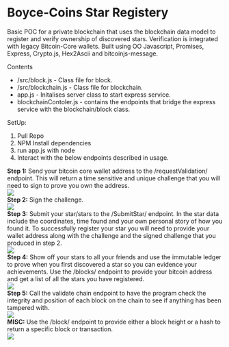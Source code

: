 # Boyce-Coins Star Registery

Basic POC for a private blockchain that uses the blockchain data model to register and verify ownership of discovered stars. Verification is integrated with legacy Bitcoin-Core wallets. Built using OO Javascript, Promises, Express, Crypto.js, Hex2Ascii and bitcoinjs-message.

Contents
- /src/block.js - Class file for block.
- /src/blockchain.js - Class file for blockchain.
- app.js - Initalises server class to start express service.
- blockchainContoler.js - contains the endpoints that bridge the express service with the blockchain/block class.

SetUp:
1. Pull Repo
2. NPM Install dependencies
3. run app.js with node
4. Interact with the below endpoints described in usage.

**Step 1:**  Send your bitcoin core wallet address to the /requestValidation/ endpoint. This will return a time sensitive and unique challenge that you will need to sign to prove you own the address.
<br/>
<img src="https://github.com/MatthewBoyce/boyce-coin/blob/main/gifs/requestValidation.gif"/>
<br/>
**Step 2:** Sign the challenge.
<br/>
<img src="https://github.com/MatthewBoyce/boyce-coin/blob/main/gifs/SignMessage.gif"/>
<br/>
**Step 3:** Submit your star/stars to the /SubmitStar/ endpoint. In the star data include the coordinates, time found and your own personal story of how you found it. To successfully register your star you will need to provide your wallet address along with the challenge and the signed challenge that you produced in step 2.
<br/>
<img src="https://github.com/MatthewBoyce/boyce-coin/blob/main/gifs/SubmitStar.gif" />
<br/>
**Step 4:** Show off your stars to all your friends and use the immutable ledger to prove when you first discovered a star so you can evidence your achievements. Use the /blocks/ endpoint to provide your bitcoin address and get a list of all the stars you have registered.
<br/>
<img src="https://github.com/MatthewBoyce/boyce-coin/blob/main/gifs/StarsByWallet.gif" />
<br/>
**Step 5:** Call the validate chain endpoint to have the program check the integrity and position of each block on the chain to see if anything has been tampered with.
<br/>
<img src="https://github.com/MatthewBoyce/boyce-coin/blob/main/gifs/Validate%20Chain.gif" />
<br/>
**MISC:** Use the /block/ endpoint to provide either a block height or a hash to return a specific block or transaction.
<br/>
<img src="https://github.com/MatthewBoyce/boyce-coin/blob/main/gifs/BlockbyHeight.gif"  />
<br/>
